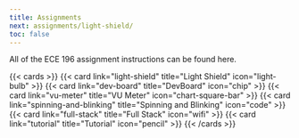 ```yaml
---
title: Assignments
next: assignments/light-shield/
toc: false
---
```


All of the ECE 196 assignment instructions can be found here.

{{< cards >}}
  {{< card link="light-shield" title="Light Shield" icon="light-bulb" >}}
  {{< card link="dev-board" title="DevBoard" icon="chip" >}}
  {{< card link="vu-meter" title="VU Meter" icon="chart-square-bar" >}}
  {{< card link="spinning-and-blinking" title="Spinning and Blinking" icon="code" >}}
  {{< card link="full-stack" title="Full Stack" icon="wifi" >}}
  {{< card link="tutorial" title="Tutorial" icon="pencil" >}}
{{< /cards >}}
